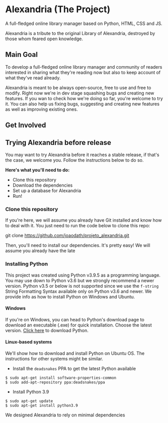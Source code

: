# Alexandria (The Project)
A full-fledged online library manager based on Python, HTML, CSS and JS.

Alexandria is a tribute to the original Library of Alexandria, destroyed by those whom feared open knowledge. 

## Main Goal
To develop a full-fledged online library manager and community of readers interested in sharing what they're reading now but also to keep account of what they've read already. 

Alexandria is meant to be always open-source, free to use and free to modify. Right now we're in dev stage squashing bugs and creating new features. If you wan to check how we're doing so far, you're welcome to try it. You can also help us fixing bugs, suggesting and creating new features as well as improving existing ones.

## Get Involved

## Trying Alexandria before release
You may want to try Alexandria before it reaches a stable release, if that's the case, we welcome you. Follow the instructions below to do so.

**Here's what you'll need to do:**
- Clone this repository
- Download the dependencies
- Set up a database for Alexandria
- Run!


### Clone this repository
If you're here, we will assume you already have Git installed and know how to deal with it. You just need to run the code below to clone this repo:

git clone https://github.com/joaodath/projeto_alexandria.git

Then, you'll need to install our dependencies. It's pretty easy! We will assume you already have the late

### Installing Python
This project was created using Python v3.9.5 as a programming language.
You may use down to Python v3.6 but we strongly recommend a newer version.
Python v3.5 or below is not supported since we use the `f-string` String
Formatting Syntax available only on Python v3.6 and newer. 
We provide info as how to install Python on Windows and Ubuntu.

#### Windows
If you're on Windows, you can head to Python's download page to download an
executable (.exe) for quick installation. Choose the latest version.
[Click here](https://www.python.org/downloads/windows/) to download Python.


#### Linux-based systems
We'll show how to download and install Python on Ubuntu OS. The instructions
for other systems might be similar.

* Install  the `deadsnakes` PPA to get the latest Python available
```
$ sudo apt-get install software-properties-common
$ sudo add-apt-repository ppa:deadsnakes/ppa
```

* Install Python 3.9
```
$ sudo apt-get update
$ sudo apt-get install python3.9
```


We designed Alexandria to rely on minimal dependencies
